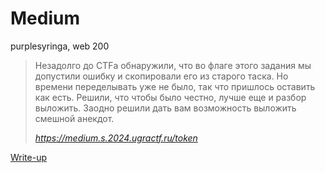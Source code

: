 # Medium

purplesyringa, web 200

> Незадолго до CTFа обнаружили, что во флаге этого задания мы допустили ошибку и скопировали его из
> старого таска. Но времени переделывать уже не было, так что пришлось оставить как есть. Решили,
> что чтобы было честно, лучше еще и разбор выложить. Заодно решили дать вам возможность выложить
> смешной анекдот.
>
> *https://medium.s.2024.ugractf.ru/token*

[Write-up](WRITEUP.md)
